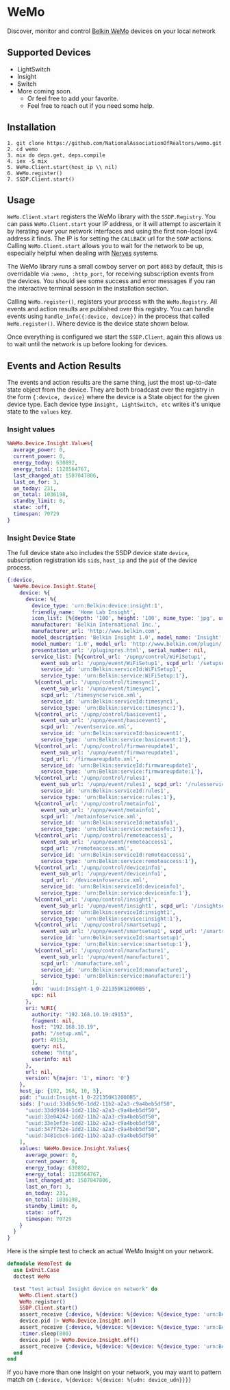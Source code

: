 # WeMo

Discover, monitor and control [Belkin WeMo](http://www.belkin.com/us/Products/home-automation/c/wemo-home-automation/) devices on your local network

## Supported Devices
  * LightSwitch
  * Insight
  * Switch
  * More coming soon.
    * Or feel free to add your favorite.
    * Feel free to reach out if you need some help.

## Installation

    1. git clone https://github.com/NationalAssociationOfRealtors/wemo.git
    2. cd wemo
    3. mix do deps.get, deps.compile
    4. iex -S mix
    5. WeMo.Client.start(host_ip \\ nil)
    6. WeMo.register()
    7. SSDP.Client.start()

## Usage

`WeMo.Client.start` registers the WeMo library with the `SSDP.Registry`. You can pass `WeMo.Client.start` your IP address, or it will attempt to ascertain it by iterating over your network interfaces and using the first non-local ipv4 address it finds. The IP is for setting the `CALLBACK` url for the `SOAP` actions. Calling `WeMo.Client.start` allows you to wait for the network to be up, especially helpful when dealing with [Nerves](http://nerves-project.org) systems.

The WeMo library runs a small cowboy server on port `8083` by default, this is overridable via `:wemo, :http_port`, for receiving subscription events from the devices. You should see some success and error messages if you ran the interactive terminal session in the installation section.

Calling `WeMo.register()`, registers your process with the `WeMo.Registry`. All events and action results are published over this registry. You can handle events using `handle_info({:device, device})` in the process that called `WeMo.register()`. Where device is the device state shown below.

Once everything is configured we start the `SSDP.Client`, again this allows us to wait until the network is up before looking for devices.

## Events and Action Results

The events and action results are the same thing, just the most up-to-date state object from the device. They are both broadcast over the registry in the form `{:device, device}` where the device is a State object for the given device type. Each device type `Insight, LightSwitch, etc` writes it's unique state to the `values` key.

### Insight values
```elixir
%WeMo.Device.Insight.Values{
  average_power: 0,
  current_power: 0,
  energy_today: 630892,
  energy_total: 1128564767,
  last_changed_at: 1507047806,
  last_on_for: 3,
  on_today: 231,
  on_total: 1036198,
  standby_limit: 0,
  state: :off,
  timespan: 70729
}
```

### Insight Device State

The full device state also includes the SSDP device state `device`, subscription registration ids `sids`, `host_ip` and the `pid` of the device process.
```elixir
{:device,
  %WeMo.Device.Insight.State{
    device: %{
      device: %{
        device_type: 'urn:Belkin:device:insight:1',
        friendly_name: 'Home Lab Insight',
        icon_list: [%{depth: '100', height: '100', mime_type: 'jpg', url: 'icon.jpg', width: '100'}],
        manufacturer: 'Belkin International Inc.',
        manufacturer_url: 'http://www.belkin.com',
        model_description: 'Belkin Insight 1.0', model_name: 'Insight',
        model_number: '1.0', model_url: 'http://www.belkin.com/plugin/',
        presentation_url: '/pluginpres.html', serial_number: nil,
        service_list: [%{control_url: '/upnp/control/WiFiSetup1',
           event_sub_url: '/upnp/event/WiFiSetup1', scpd_url: '/setupservice.xml',
           service_id: 'urn:Belkin:serviceId:WiFiSetup1',
           service_type: 'urn:Belkin:service:WiFiSetup:1'},
         %{control_url: '/upnp/control/timesync1',
           event_sub_url: '/upnp/event/timesync1',
           scpd_url: '/timesyncservice.xml',
           service_id: 'urn:Belkin:serviceId:timesync1',
           service_type: 'urn:Belkin:service:timesync:1'},
         %{control_url: '/upnp/control/basicevent1',
           event_sub_url: '/upnp/event/basicevent1',
           scpd_url: '/eventservice.xml',
           service_id: 'urn:Belkin:serviceId:basicevent1',
           service_type: 'urn:Belkin:service:basicevent:1'},
         %{control_url: '/upnp/control/firmwareupdate1',
           event_sub_url: '/upnp/event/firmwareupdate1',
           scpd_url: '/firmwareupdate.xml',
           service_id: 'urn:Belkin:serviceId:firmwareupdate1',
           service_type: 'urn:Belkin:service:firmwareupdate:1'},
         %{control_url: '/upnp/control/rules1',
           event_sub_url: '/upnp/event/rules1', scpd_url: '/rulesservice.xml',
           service_id: 'urn:Belkin:serviceId:rules1',
           service_type: 'urn:Belkin:service:rules:1'},
         %{control_url: '/upnp/control/metainfo1',
           event_sub_url: '/upnp/event/metainfo1',
           scpd_url: '/metainfoservice.xml',
           service_id: 'urn:Belkin:serviceId:metainfo1',
           service_type: 'urn:Belkin:service:metainfo:1'},
         %{control_url: '/upnp/control/remoteaccess1',
           event_sub_url: '/upnp/event/remoteaccess1',
           scpd_url: '/remoteaccess.xml',
           service_id: 'urn:Belkin:serviceId:remoteaccess1',
           service_type: 'urn:Belkin:service:remoteaccess:1'},
         %{control_url: '/upnp/control/deviceinfo1',
           event_sub_url: '/upnp/event/deviceinfo1',
           scpd_url: '/deviceinfoservice.xml',
           service_id: 'urn:Belkin:serviceId:deviceinfo1',
           service_type: 'urn:Belkin:service:deviceinfo:1'},
         %{control_url: '/upnp/control/insight1',
           event_sub_url: '/upnp/event/insight1', scpd_url: '/insightservice.xml',
           service_id: 'urn:Belkin:serviceId:insight1',
           service_type: 'urn:Belkin:service:insight:1'},
         %{control_url: '/upnp/control/smartsetup1',
           event_sub_url: '/upnp/event/smartsetup1', scpd_url: '/smartsetup.xml',
           service_id: 'urn:Belkin:serviceId:smartsetup1',
           service_type: 'urn:Belkin:service:smartsetup:1'},
         %{control_url: '/upnp/control/manufacture1',
           event_sub_url: '/upnp/event/manufacture1',
           scpd_url: '/manufacture.xml',
           service_id: 'urn:Belkin:serviceId:manufacture1',
           service_type: 'urn:Belkin:service:manufacture:1'}
        ],
        udn: 'uuid:Insight-1_0-221350K12000B5',
        upc: nil
      },
      uri: %URI{
        authority: "192.168.10.19:49153",
        fragment: nil,
        host: "192.168.10.19",
        path: "/setup.xml",
        port: 49153,
        query: nil,
        scheme: "http",
        userinfo: nil
      },
      url: nil,
      version: %{major: '1', minor: '0'}
    },
    host_ip: {192, 168, 10, 5},
    pid: :"uuid:Insight-1_0-221350K12000B5",
    sids: ["uuid:33db5c96-1dd2-11b2-a2a3-c9a4beb5df50",
      "uuid:33dd9164-1dd2-11b2-a2a3-c9a4beb5df50",
      "uuid:33e04242-1dd2-11b2-a2a3-c9a4beb5df50",
      "uuid:33e1ef3e-1dd2-11b2-a2a3-c9a4beb5df50",
      "uuid:347f752e-1dd2-11b2-a2a3-c9a4beb5df50",
      "uuid:3481cbc6-1dd2-11b2-a2a3-c9a4beb5df50"
    ],
    values: %WeMo.Device.Insight.Values{
      average_power: 0,
      current_power: 0,
      energy_today: 630892,
      energy_total: 1128564767,
      last_changed_at: 1507047806,
      last_on_for: 3,
      on_today: 231,
      on_total: 1036198,
      standby_limit: 0,
      state: :off,
      timespan: 70729
    }
  }
}
```

Here is the simple test to check an actual WeMo Insight on your network.

```elixir    
defmodule WemoTest do
  use ExUnit.Case
  doctest WeMo

  test "test actual Insight device on network" do
    WeMo.Client.start()
    WeMo.register()
    SSDP.Client.start()
    assert_receive {:device, %{device: %{device: %{device_type: 'urn:Belkin:device:insight:1'}}} = device}, 65_000
    device.pid |> WeMo.Device.Insight.on()
    assert_receive {:device, %{device: %{device: %{device_type: 'urn:Belkin:device:insight:1'}}, values: %{state: :on}} = device}, 10_000
    :timer.sleep(800)
    device.pid |> WeMo.Device.Insight.off()
    assert_receive {:device, %{device: %{device: %{device_type: 'urn:Belkin:device:insight:1'}}, values: %{state: :off}} = device}, 10_000
  end
end
```

If you have more than one Insight on your network, you may want to pattern match on `{:device, %{device: %{device: %{udn: device_udn}}}}`

